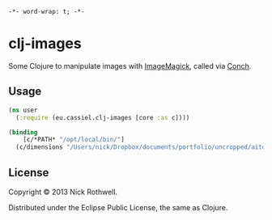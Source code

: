 `-*- word-wrap: t; -*-`

# clj-images

Some Clojure to manipulate images with [ImageMagick](http://www.imagemagick.org), called via [Conch](https://github.com/Raynes/conch).

## Usage

```clojure
(ns user
  (:require (eu.cassiel.clj-images [core :as c])))

(binding
    [c/*PATH* "/opt/local/bin/"]
  (c/dimensions "/Users/nick/Dropbox/documents/portfolio/uncropped/aito.jpg"))
```


## License

Copyright © 2013 Nick Rothwell.

Distributed under the Eclipse Public License, the same as Clojure.
